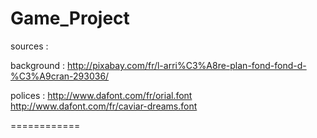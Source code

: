 Game_Project
============
sources :

background : http://pixabay.com/fr/l-arri%C3%A8re-plan-fond-fond-d-%C3%A9cran-293036/

polices : http://www.dafont.com/fr/orial.font
http://www.dafont.com/fr/caviar-dreams.font

============
